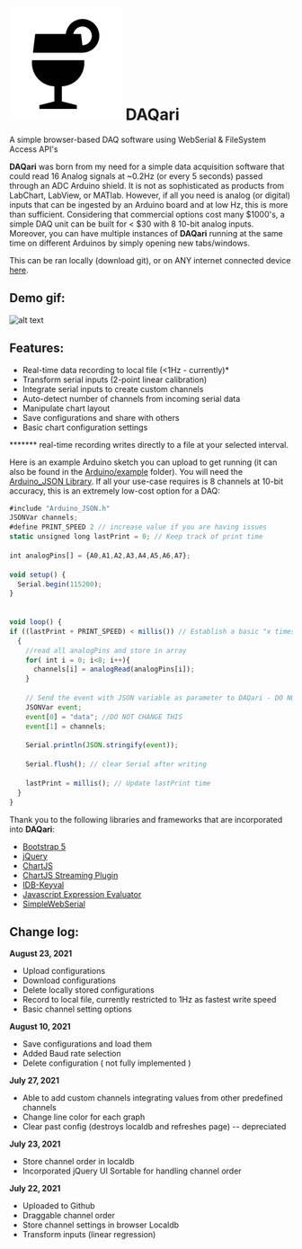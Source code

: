 # ![DAQari](https://github.com/nravanelli/DAQari/blob/main/images/logo.svg) DAQari

A simple browser-based DAQ software using WebSerial &amp; FileSystem Access API's

**DAQari** was born from my need for a simple data acquisition software that could read 16 Analog signals at ~0.2Hz (or every 5 seconds) passed through an ADC Arduino shield. It is not as sophisticated as products from LabChart, LabView, or MATlab. However, if all you need is analog (or digital) inputs that can be ingested by an Arduino board and at low Hz, this is more than sufficient. Considering that commercial options cost many $1000's, a simple DAQ unit can be built for < $30 with 8 10-bit analog inputs. Moreover, you can have multiple instances of **DAQari** running at the same time on different Arduinos by simply opening new tabs/windows.

This can be ran locally (download git), or on ANY internet connected device [here](https://nravanelli.github.io/DAQari/).

## Demo gif:

![alt text](https://github.com/nravanelli/DAQari/blob/main/images/DAQariExample.gif)


## Features:
+ Real-time data recording to local file (<1Hz - currently)*
+ Transform serial inputs (2-point linear calibration)
+ Integrate serial inputs to create custom channels
+ Auto-detect number of channels from incoming serial data
+ Manipulate chart layout
+ Save configurations and share with others
+ Basic chart configuration settings

******* real-time recording writes directly to a file at your selected interval.

Here is an example Arduino sketch you can upload to get running (it can also be found in the [Arduino/example](./Arduino/example) folder). You will need the [Arduino_JSON Library](https://arduinojson.org/). If all your use-case requires is 8 channels at 10-bit accuracy, this is an extremely low-cost option for a DAQ:

```javascript
#include "Arduino_JSON.h"
JSONVar channels;
#define PRINT_SPEED 2 // increase value if you are having issues
static unsigned long lastPrint = 0; // Keep track of print time

int analogPins[] = {A0,A1,A2,A3,A4,A5,A6,A7};

void setup() {
  Serial.begin(115200);
}


void loop() {
if ((lastPrint + PRINT_SPEED) < millis()) // Establish a basic "x times per second" routine.
  {
    //read all analogPins and store in array
    for( int i = 0; i<8; i++){
      channels[i] = analogRead(analogPins[i]);
    }

    // Send the event with JSON variable as parameter to DAQari - DO NOT REMOVE "data". DAQari is listening for that string to be sent, this triggers new data
    JSONVar event;
    event[0] = "data"; //DO NOT CHANGE THIS
    event[1] = channels;

    Serial.println(JSON.stringify(event));

    Serial.flush(); // clear Serial after writing

    lastPrint = millis(); // Update lastPrint time
  }
}
```

Thank you to the following libraries and frameworks that are incorporated into **DAQari**:

- [Bootstrap 5](https://getbootstrap.com/)
- [jQuery](https://jquery.com/)
- [ChartJS](https://www.chartjs.org/)
- [ChartJS Streaming Plugin](https://nagix.github.io/chartjs-plugin-streaming/latest/)
- [IDB-Keyval](https://github.com/jakearchibald/idb-keyval)
- [Javascript Expression Evaluator](https://github.com/silentmatt/expr-eval)
- [SimpleWebSerial](https://fmgrafikdesign.gitbook.io/simplewebserial/)

Change log:
------
__August 23, 2021__
- Upload configurations
- Download configurations
- Delete locally stored configurations
- Record to local file, currently restricted to 1Hz as fastest write speed
- Basic channel setting options

__August 10, 2021__
- Save configurations and load them
- Added Baud rate selection
- Delete configuration ( not fully implemented )

__July 27, 2021__
- Able to add custom channels integrating values from other predefined channels
- Change line color for each graph
- Clear past config (destroys localdb and refreshes page) -- depreciated

__July 23, 2021__
- Store channel order in localdb
- Incorporated jQuery UI Sortable for handling channel order

__July 22, 2021__
- Uploaded to Github
- Draggable channel order
- Store channel settings in browser Localdb
- Transform inputs (linear regression)
